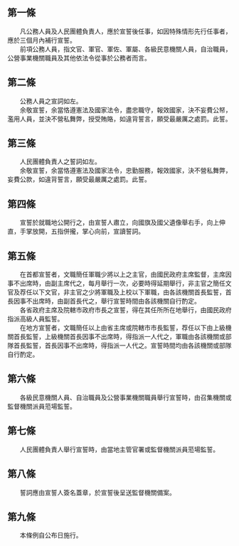 第一條 
-------
　　凡公務人員及人民團體負責人，應於宣誓後任事，如因特殊情形先行任事者，應於三個月內補行宣誓。  
　　前項公務人員，指文官、軍官、軍佐、軍屬、各級民意機關人員，自治職員，公營事業機關職員及其他依法令從事於公務者而言。  


第二條 
-------
　　公務人員之宣詞如左。  
　　余敬宣誓，余當恪遵憲法及國家法令，盡忠職守，報效國家，決不妄費公帑，濫用人員，並決不營私舞弊，授受賄賂，如違背誓言，願受最嚴厲之處罰。此誓。  


第三條 
-------
　　人民團體負責人之誓詞如左。  
　　余敬宣誓，余當恪遵憲法及國家法令，忠勤服務，報效國家，決不營私舞弊，妄費公款，如違背誓言，願受最嚴厲之處罰。此誓。  


第四條 
-------
　　宣誓於就職地公開行之，由宣誓人肅立，向國旗及國父遺像舉右手，向上伸直，手掌放開，五指併攏，掌心向前，宣讀誓詞。  


第五條 
-------
　　在首都宣誓者，文職簡任軍職少將以上之主官，由國民政府主席監督，主席因事不出席時，由副主席代之，每月舉行一次，必要時得延期舉行，非主官之簡任文官及荐任以下文官，非主官之少將軍職及上校以下軍職，由各該機關首長監誓，首長因事不出席時，由副首長代之，舉行宣誓時間由各該機關自行酌定。  
　　各省政府主席及院轄市政府市長之宣誓，得在其任所所在地舉行，由國民政府指派高級人員監誓。  
　　在地方宣誓者，文職簡任以上由省主席或院轄市市長監誓，荐任以下由上級機關首長監誓，上級機關首長因事不出席時，得指派一人代之，軍職由各該機關或部隊首長監誓，首長因事不出席時，得指派一人代之。宣誓時間均由各該機關或部隊自行酌定。  


第六條 
-------
　　各級民意機關人員、自治職員及公營事業機關職員舉行宣誓時，由召集機關或監督機關派員蒞場監誓。  


第七條 
-------
　　人民團體負責人舉行宣誓時，由當地主管官署或監督機關派員蒞場監誓。  


第八條 
-------
　　誓詞應由宣誓人簽名蓋章，於宣誓後呈送監督機關備案。  


第九條 
-------
　　本條例自公布日施行。